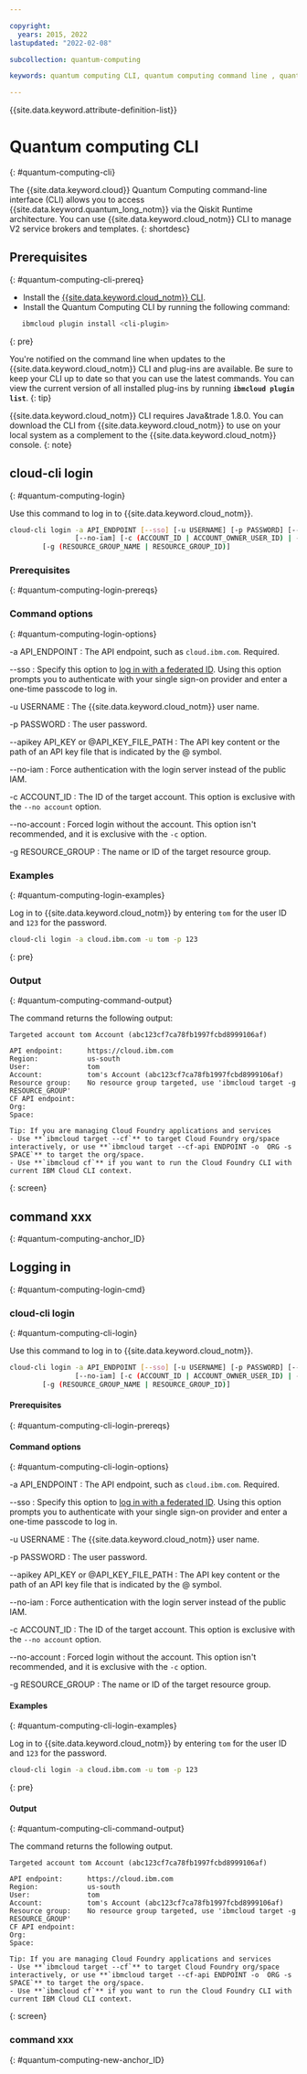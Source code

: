 ```yaml
---

copyright:
  years: 2015, 2022
lastupdated: "2022-02-08"

subcollection: quantum-computing

keywords: quantum computing CLI, quantum computing command line , quantum computing terminal, quantum computing shell, quantum, Qiskit, runtime, near time compute

---
```


{{site.data.keyword.attribute-definition-list}}






# Quantum computing CLI
{: #quantum-computing-cli}



The {{site.data.keyword.cloud}} Quantum Computing command-line interface (CLI) allows you to access {{site.data.keyword.quantum_long_notm}} via the Qiskit Runtime architecture. You can use {{site.data.keyword.cloud_notm}} CLI to manage V2 service brokers and templates.
{: shortdesc}




## Prerequisites
{: #quantum-computing-cli-prereq}

* Install the [{{site.data.keyword.cloud_notm}} CLI](/docs/cli?topic=cli-getting-started).
* Install the Quantum Computing CLI by running the following command:

```sh
   ibmcloud plugin install <cli-plugin>
```
   {: pre}

   



You're notified on the command line when updates to the {{site.data.keyword.cloud_notm}} CLI and plug-ins are available. Be sure to keep your CLI up to date so that you can use the latest commands. You can view the current version of all installed plug-ins by running **`ibmcloud plugin list`**.
{: tip}



{{site.data.keyword.cloud_notm}} CLI requires Java&trade 1.8.0. You can download the CLI from {{site.data.keyword.cloud_notm}} to use on your local system as a complement to the {{site.data.keyword.cloud_notm}} console.
{: note}



## cloud-cli login
{: #quantum-computing-login}

Use this command to log in to {{site.data.keyword.cloud_notm}}.

```sh
cloud-cli login -a API_ENDPOINT [--sso] [-u USERNAME] [-p PASSWORD] [--apikey KEY | @KEY_FILE]
                [--no-iam] [-c (ACCOUNT_ID | ACCOUNT_OWNER_USER_ID) | --no-account]
		[-g (RESOURCE_GROUP_NAME | RESOURCE_GROUP_ID)]
```


### Prerequisites
{: #quantum-computing-login-prereqs}

### Command options
{: #quantum-computing-login-options}



-a API_ENDPOINT
:   The API endpoint, such as `cloud.ibm.com`. Required.

--sso
:   Specify this option to [log in with a federated ID](/docs/iam?topic=iam-federated_id). Using this option prompts you to authenticate with your single sign-on provider and enter a one-time passcode to log in.

-u USERNAME
:   The {{site.data.keyword.cloud_notm}} user name.

-p PASSWORD
:   The user password.

--apikey API_KEY or @API_KEY_FILE_PATH
:   The API key content or the path of an API key file that is indicated by the @ symbol.

--no-iam
:   Force authentication with the login server instead of the public IAM.

-c ACCOUNT_ID
:   The ID of the target account. This option is exclusive with the `--no account` option.

--no-account
:   Forced login without the account. This option isn't recommended, and it is exclusive with the `-c` option.

-g RESOURCE_GROUP
:   The name or ID of the target resource group.


### Examples
{: #quantum-computing-login-examples}

Log in to {{site.data.keyword.cloud_notm}} by entering `tom` for the user ID and `123` for the password.

```sh
cloud-cli login -a cloud.ibm.com -u tom -p 123
```
{: pre}

### Output
{: #quantum-computing-command-output}

The command returns the following output:

```text
Targeted account tom Account (abc123cf7ca78fb1997fcbd8999106af)

API endpoint:      https://cloud.ibm.com
Region:            us-south
User:              tom
Account:           tom's Account (abc123cf7ca78fb1997fcbd8999106af)
Resource group:    No resource group targeted, use 'ibmcloud target -g RESOURCE_GROUP'
CF API endpoint:
Org:
Space:

Tip: If you are managing Cloud Foundry applications and services
- Use **`ibmcloud target --cf`** to target Cloud Foundry org/space interactively, or use **`ibmcloud target --cf-api ENDPOINT -o  ORG -s SPACE`** to target the org/space.
- Use **`ibmcloud cf`** if you want to run the Cloud Foundry CLI with current IBM Cloud CLI context.
```
{: screen}

## command xxx
{: #quantum-computing-anchor_ID}



## Logging in
{: #quantum-computing-login-cmd}

### cloud-cli login
{: #quantum-computing-cli-login}

Use this command to log in to {{site.data.keyword.cloud_notm}}.

```sh
cloud-cli login -a API_ENDPOINT [--sso] [-u USERNAME] [-p PASSWORD] [--apikey KEY | @KEY_FILE]
                [--no-iam] [-c (ACCOUNT_ID | ACCOUNT_OWNER_USER_ID) | --no-account]
		[-g (RESOURCE_GROUP_NAME | RESOURCE_GROUP_ID)]
```

#### Prerequisites
{: #quantum-computing-cli-login-prereqs}

#### Command options
{: #quantum-computing-cli-login-options}



-a API_ENDPOINT
:   The API endpoint, such as `cloud.ibm.com`. Required.

--sso
:   Specify this option to [log in with a federated ID](/docs/iam?topic=iam-federated_id). Using this option prompts you to authenticate with your single sign-on provider and enter a one-time passcode to log in.

-u USERNAME
:   The {{site.data.keyword.cloud_notm}} user name.

-p PASSWORD
:   The user password.

--apikey API_KEY or @API_KEY_FILE_PATH
:   The API key content or the path of an API key file that is indicated by the @ symbol.

--no-iam
:   Force authentication with the login server instead of the public IAM.

-c ACCOUNT_ID
:   The ID of the target account. This option is exclusive with the `--no account` option.

--no-account
:   Forced login without the account. This option isn't recommended, and it is exclusive with the `-c` option.

-g RESOURCE_GROUP
:   The name or ID of the target resource group.


#### Examples
{: #quantum-computing-cli-login-examples}

Log in to {{site.data.keyword.cloud_notm}} by entering `tom` for the user ID and `123` for the password.

```sh
cloud-cli login -a cloud.ibm.com -u tom -p 123
```
{: pre}

#### Output
{: #quantum-computing-cli-command-output}

The command returns the following output.

```text
Targeted account tom Account (abc123cf7ca78fb1997fcbd8999106af)

API endpoint:      https://cloud.ibm.com
Region:            us-south
User:              tom
Account:           tom's Account (abc123cf7ca78fb1997fcbd8999106af)
Resource group:    No resource group targeted, use 'ibmcloud target -g RESOURCE_GROUP'
CF API endpoint:
Org:
Space:

Tip: If you are managing Cloud Foundry applications and services
- Use **`ibmcloud target --cf`** to target Cloud Foundry org/space interactively, or use **`ibmcloud target --cf-api ENDPOINT -o  ORG -s SPACE`** to target the org/space.
- Use **`ibmcloud cf`** if you want to run the Cloud Foundry CLI with current IBM Cloud CLI context.
```
{: screen}

### command xxx
{: #quantum-computing-new-anchor_ID}
